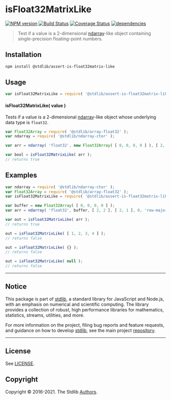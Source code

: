 <!--

@license Apache-2.0

Copyright (c) 2020 The Stdlib Authors.

Licensed under the Apache License, Version 2.0 (the "License");
you may not use this file except in compliance with the License.
You may obtain a copy of the License at

   http://www.apache.org/licenses/LICENSE-2.0

Unless required by applicable law or agreed to in writing, software
distributed under the License is distributed on an "AS IS" BASIS,
WITHOUT WARRANTIES OR CONDITIONS OF ANY KIND, either express or implied.
See the License for the specific language governing permissions and
limitations under the License.

-->

# isFloat32MatrixLike

[![NPM version][npm-image]][npm-url] [![Build Status][test-image]][test-url] [![Coverage Status][coverage-image]][coverage-url] [![dependencies][dependencies-image]][dependencies-url]

> Test if a value is a 2-dimensional [ndarray][@stdlib/ndarray/ctor]-like object containing single-precision floating-point numbers.

<section class="installation">

## Installation

```bash
npm install @stdlib/assert-is-float32matrix-like
```

</section>

<section class="usage">

## Usage

```javascript
var isFloat32MatrixLike = require( '@stdlib/assert-is-float32matrix-like' );
```

#### isFloat32MatrixLike( value )

Tests if a value is a 2-dimensional [ndarray][@stdlib/ndarray/ctor]-like object whose underlying data type is `float32`.

```javascript
var Float32Array = require( '@stdlib/array-float32' );
var ndarray = require( '@stdlib/ndarray-ctor' );

var arr = ndarray( 'float32', new Float32Array( [ 0, 0, 0, 0 ] ), [ 2, 2 ], [ 2, 1 ], 0, 'row-major' );

var bool = isFloat32MatrixLike( arr );
// returns true
```

</section>

<!-- /.usage -->

<section class="examples">

## Examples

<!-- eslint no-undef: "error" -->

```javascript
var ndarray = require( '@stdlib/ndarray-ctor' );
var Float32Array = require( '@stdlib/array-float32' );
var isFloat32MatrixLike = require( '@stdlib/assert-is-float32matrix-like' );

var buffer = new Float32Array( [ 0, 0, 0, 0 ] );
var arr = ndarray( 'float32', buffer, [ 2, 2 ], [ 2, 1 ], 0, 'row-major' );

var out = isFloat32MatrixLike( arr );
// returns true

out = isFloat32MatrixLike( [ 1, 2, 3, 4 ] );
// returns false

out = isFloat32MatrixLike( {} );
// returns false

out = isFloat32MatrixLike( null );
// returns false
```

</section>

<!-- /.examples -->


<section class="main-repo" >

* * *

## Notice

This package is part of [stdlib][stdlib], a standard library for JavaScript and Node.js, with an emphasis on numerical and scientific computing. The library provides a collection of robust, high performance libraries for mathematics, statistics, streams, utilities, and more.

For more information on the project, filing bug reports and feature requests, and guidance on how to develop [stdlib][stdlib], see the main project [repository][stdlib].

---

## License

See [LICENSE][stdlib-license].


## Copyright

Copyright &copy; 2016-2021. The Stdlib [Authors][stdlib-authors].

</section>

<!-- /.stdlib -->

<!-- Section for all links. Make sure to keep an empty line after the `section` element and another before the `/section` close. -->

<section class="links">

[npm-image]: http://img.shields.io/npm/v/@stdlib/assert-is-float32matrix-like.svg
[npm-url]: https://npmjs.org/package/@stdlib/assert-is-float32matrix-like

[test-image]: https://github.com/stdlib-js/assert-is-float32matrix-like/actions/workflows/test.yml/badge.svg
[test-url]: https://github.com/stdlib-js/assert-is-float32matrix-like/actions/workflows/test.yml

[coverage-image]: https://img.shields.io/codecov/c/github/stdlib-js/assert-is-float32matrix-like/main.svg
[coverage-url]: https://codecov.io/github/stdlib-js/assert-is-float32matrix-like?branch=main

[dependencies-image]: https://img.shields.io/david/stdlib-js/assert-is-float32matrix-like
[dependencies-url]: https://david-dm.org/stdlib-js/assert-is-float32matrix-like/main

[stdlib]: https://github.com/stdlib-js/stdlib

[stdlib-authors]: https://github.com/stdlib-js/stdlib/graphs/contributors

[stdlib-license]: https://raw.githubusercontent.com/stdlib-js/assert-is-float32matrix-like/main/LICENSE

[@stdlib/ndarray/ctor]: https://github.com/stdlib-js/ndarray-ctor

</section>

<!-- /.links -->
